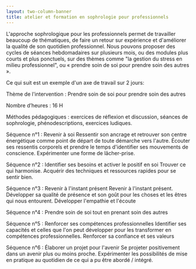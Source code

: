 ```yaml
---
layout: two-column-banner
title: atelier et formation en sophrologie pour professionnels
---
```

L'approche sophrologique pour les professionnels permet de travailler beaucoup de thématiques, de faire un retour sur expérience et d'améliorer la qualité de son quotidien professionnel. Nous pouvons proposer des cycles de séances hebdomadaires sur plusieurs mois, ou des modules plus courts et plus ponctuels, sur des thèmes comme "la gestion du stress en milieu professionnel", ou « prendre soin de soi pour prendre soin des autres ».

Ce qui suit est un exemple  d'un axe de travail sur 2 jours:  


Thème de l'intervention : Prendre soin de soi pour prendre soin des autres

Nombre d’heures : 16 H

Méthodes pédagogiques : exercices de réflexion et discussion, séances de sophrologie, phénodescriptions, exercices ludiques.


Séquence n°1 : Revenir à soi
Ressentir son ancrage et retrouver son centre énergétique comme point de départ de toute démarche vers l'autre. Écouter ses ressentis corporels et prendre le temps d'identifier ses mouvements de conscience. Expérimenter une forme de lâcher-prise.

Séquence n°2 : Identifier ses besoins et activer le positif en soi
Trouver ce qui harmonise. Acquérir des techniques et ressources rapides pour se sentir bien.

Séquence n°3 : Revenir à l'instant présent
Revenir à l'instant présent. Développer sa qualité de présence et son goût pour les choses et les êtres qui nous entourent. Développer l'empathie et l'écoute

Séquence n°4 : Prendre soin de soi tout en prenant soin des autres

Séquence n°5 : Renforcer ses compétences professionnelles
Identifier ses capacités et celles que l'on peut développer pour les transformer en compétences professionnelles. Renforcer sa confiance et ses valeurs

Séquence n°6 : Élaborer un projet pour l'avenir
Se projeter positivement dans un avenir plus ou moins proche. Expérimenter les possibilités de mise en pratique au quotidien de ce qui a pu être abordé / intégré.
